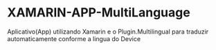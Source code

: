 # XAMARIN-APP-MultiLanguage
Aplicativo(App) utilizando Xamarin e o Plugin.Multilingual para traduzir automaticamente conforme a lingua do Device
